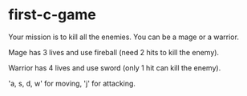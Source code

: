 first-c-game
============
Your mission is to kill all the enemies. You can be a mage or a warrior.

Mage has 3 lives and use fireball (need 2 hits to kill the enemy).

Warrior has 4 lives and use sword (only 1 hit can kill the enemy).

'a, s, d, w' for moving, 'j' for attacking.
